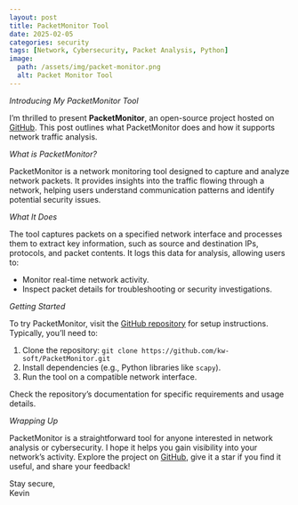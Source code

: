 ```yaml
---
layout: post
title: PacketMonitor Tool
date: 2025-02-05
categories: security
tags: [Network, Cybersecurity, Packet Analysis, Python]
image:
  path: /assets/img/packet-monitor.png
  alt: Packet Monitor Tool
---
```


*Introducing My PacketMonitor Tool*

I’m thrilled to present **PacketMonitor**, an open-source project hosted on [GitHub](https://github.com/kw-soft/PacketMonitor). This post outlines what PacketMonitor does and how it supports network traffic analysis.

*What is PacketMonitor?*

PacketMonitor is a network monitoring tool designed to capture and analyze network packets. It provides insights into the traffic flowing through a network, helping users understand communication patterns and identify potential security issues.

*What It Does*

The tool captures packets on a specified network interface and processes them to extract key information, such as source and destination IPs, protocols, and packet contents. It logs this data for analysis, allowing users to:
- Monitor real-time network activity.
- Inspect packet details for troubleshooting or security investigations.



*Getting Started*

To try PacketMonitor, visit the [GitHub repository](https://github.com/kw-soft/PacketMonitor) for setup instructions. Typically, you’ll need to:
1. Clone the repository: `git clone https://github.com/kw-soft/PacketMonitor.git`
2. Install dependencies (e.g., Python libraries like `scapy`).
3. Run the tool on a compatible network interface.

Check the repository’s documentation for specific requirements and usage details.

*Wrapping Up*

PacketMonitor is a straightforward tool for anyone interested in network analysis or cybersecurity. I hope it helps you gain visibility into your network’s activity. Explore the project on [GitHub](https://github.com/kw-soft/PacketMonitor), give it a star if you find it useful, and share your feedback!

Stay secure,  
Kevin